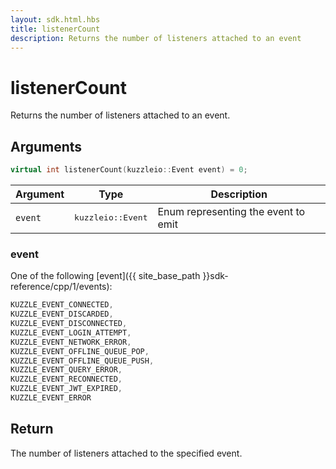 ```yaml
---
layout: sdk.html.hbs
title: listenerCount
description: Returns the number of listeners attached to an event
---
```


# listenerCount

Returns the number of listeners attached to an event.

## Arguments

```cpp
virtual int listenerCount(kuzzleio::Event event) = 0;
```

| Argument   | Type                      | Description
| ---------- | ------------------------- | -----------
| `event`    | <pre>kuzzleio::Event</pre>  | Enum representing the event to emit

### event

One of the following [event]({{ site_base_path }}sdk-reference/cpp/1/events):

```cpp
KUZZLE_EVENT_CONNECTED,
KUZZLE_EVENT_DISCARDED,
KUZZLE_EVENT_DISCONNECTED,
KUZZLE_EVENT_LOGIN_ATTEMPT,
KUZZLE_EVENT_NETWORK_ERROR,
KUZZLE_EVENT_OFFLINE_QUEUE_POP,
KUZZLE_EVENT_OFFLINE_QUEUE_PUSH,
KUZZLE_EVENT_QUERY_ERROR,
KUZZLE_EVENT_RECONNECTED,
KUZZLE_EVENT_JWT_EXPIRED,
KUZZLE_EVENT_ERROR
```

## Return

The number of listeners attached to the specified event.
